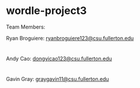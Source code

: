# wordle-project3

Team Members: 

Ryan Broguiere: ryanbroguiere123@csu.fullerton.edu
#
Andy Cao: dongyicao123@csu.fullerton.edu
#
Gavin Gray: graygavin11@csu.fullerton.edu
